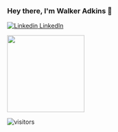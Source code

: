 ### Hey there, I'm Walker Adkins 👋

[![Linkedin](https://i.stack.imgur.com/gVE0j.png) LinkedIn](https://www.linkedin.com/)
&nbsp;

<img height="180em" src="https://github-readme-stats.vercel.app/api?username=walkeradkins&show_icons=true&hide_border=true&&count_private=true&include_all_commits=true" />

![visitors](https://visitor-badge.glitch.me/badge?page_id=${walkeradkins}.${walkeradkins})

<!--
**walkeradkins/walkeradkins** is a ✨ _special_ ✨ repository because its `README.md` (this file) appears on your GitHub profile.

Here are some ideas to get you started:

- 🔭 I’m currently working on ...
- 🌱 I’m currently learning ...
- 👯 I’m looking to collaborate on ...
- 🤔 I’m looking for help with ...
- 💬 Ask me about ...
- 📫 How to reach me: ...
- 😄 Pronouns: ...
- ⚡ Fun fact: ...
-->
